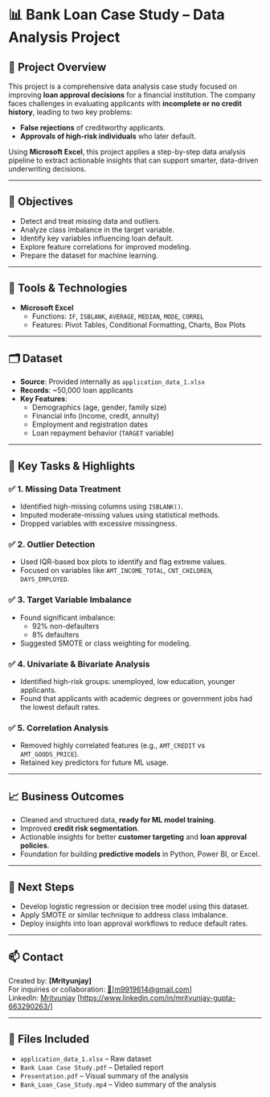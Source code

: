 # 📊 Bank Loan Case Study – Data Analysis Project

## 🧠 Project Overview

This project is a comprehensive data analysis case study focused on improving **loan approval decisions** for a financial institution. The company faces challenges in evaluating applicants with **incomplete or no credit history**, leading to two key problems:

- **False rejections** of creditworthy applicants.
- **Approvals of high-risk individuals** who later default.

Using **Microsoft Excel**, this project applies a step-by-step data analysis pipeline to extract actionable insights that can support smarter, data-driven underwriting decisions.

---

## 🎯 Objectives

- Detect and treat missing data and outliers.
- Analyze class imbalance in the target variable.
- Identify key variables influencing loan default.
- Explore feature correlations for improved modeling.
- Prepare the dataset for machine learning.

---

## 🧰 Tools & Technologies

- **Microsoft Excel**
  - Functions: `IF`, `ISBLANK`, `AVERAGE`, `MEDIAN`, `MODE`, `CORREL`
  - Features: Pivot Tables, Conditional Formatting, Charts, Box Plots

---

## 🗂️ Dataset

- **Source**: Provided internally as `application_data_1.xlsx`
- **Records**: ~50,000 loan applicants
- **Key Features**:
  - Demographics (age, gender, family size)
  - Financial info (income, credit, annuity)
  - Employment and registration dates
  - Loan repayment behavior (`TARGET` variable)

---

## 📌 Key Tasks & Highlights

### ✅ 1. Missing Data Treatment
- Identified high-missing columns using `ISBLANK()`.
- Imputed moderate-missing values using statistical methods.
- Dropped variables with excessive missingness.

### ✅ 2. Outlier Detection
- Used IQR-based box plots to identify and flag extreme values.
- Focused on variables like `AMT_INCOME_TOTAL`, `CNT_CHILDREN`, `DAYS_EMPLOYED`.

### ✅ 3. Target Variable Imbalance
- Found significant imbalance:
  - 92% non-defaulters
  - 8% defaulters
- Suggested SMOTE or class weighting for modeling.

### ✅ 4. Univariate & Bivariate Analysis
- Identified high-risk groups: unemployed, low education, younger applicants.
- Found that applicants with academic degrees or government jobs had the lowest default rates.

### ✅ 5. Correlation Analysis
- Removed highly correlated features (e.g., `AMT_CREDIT` vs `AMT_GOODS_PRICE`).
- Retained key predictors for future ML usage.

---

## 📈 Business Outcomes

- Cleaned and structured data, **ready for ML model training**.
- Improved **credit risk segmentation**.
- Actionable insights for better **customer targeting** and **loan approval policies**.
- Foundation for building **predictive models** in Python, Power BI, or Excel.

---

## 🚀 Next Steps

- Develop logistic regression or decision tree model using this dataset.
- Apply SMOTE or similar technique to address class imbalance.
- Deploy insights into loan approval workflows to reduce default rates.

---

## 📫 Contact

Created by: **[Mrityunjay]**  
For inquiries or collaboration: [📧](m9919614@gmail.com)[m9919614@gmail.com]                            
LinkedIn: [Mrityunjay](https://www.linkedin.com/in/mrityunjay-gupta-663290263/) [https://www.linkedin.com/in/mrityunjay-gupta-663290263/]

---

## 📎 Files Included

- `application_data_1.xlsx` – Raw dataset
- `Bank Loan Case Study.pdf` – Detailed report
- `Presentation.pdf` – Visual summary of the analysis
- `Bank_Loan_Case_Study.mp4` – Video summary of the analysis
